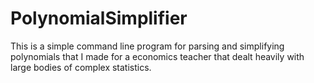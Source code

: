 # PolynomialSimplifier
This is a simple command line program for parsing and simplifying polynomials that I made for a economics teacher that dealt heavily with large bodies of complex statistics.
